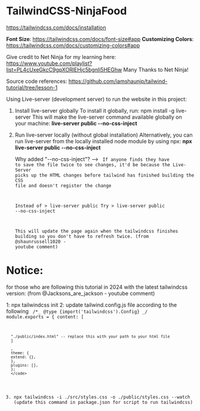 # TailwindCSS-NinjaFood

https://tailwindcss.com/docs/installation

**Font Size**: https://tailwindcss.com/docs/font-size#app
**Customizing Colors**: https://tailwindcss.com/docs/customizing-colors#app

Give credit to Net Ninja for my learning here: https://www.youtube.com/playlist?list=PL4cUxeGkcC9gpXORlEHjc5bgnIi5HEGhw
Many Thanks to Net Ninja!

Source code references: https://github.com/iamshaunjp/tailwind-tutorial/tree/lesson-1

Using Live-server (development server) to run the website in this project:

1. Install live-server globally
   To install it globally, run: npm install -g live-server
   This will make the live-server command available globally on your machine: **live-server public --no-css-inject**

2. Run live-server locally (without global installation)
   Alternatively, you can run live-server from the locally installed node module by using npx: **npx live-server public --no-css-inject**

   Why added "--no-css-inject"?
   -->
   <code>
   If anyone finds they have to save the file twice to see changes, it'd be because the Live-Server picks up the HTML changes before tailwind has finished building the CSS file and doesn't register the change

   Instead of > live-server public
   Try > live-server public --no-css-inject

   This will update the page again when the tailwindcss finishes building so you don't have to refresh twice.
   (from @shaunrussell1020 - youtube comment)
   </code>

# Notice:

for those who are following this tutorial in 2024 with the latest tailwindcss version:
(from @Jacksons_are_jackson - youtube comment)

1: npx tailwindcss init
2: update tailwind.config.js file according to the following
<code>
/\*_ @type {import('tailwindcss').Config} _/
module.exports = {
content: [

      "./public/index.html" -- replace this with your path to your html file
      ]

      ,
      theme: {
      extend: {},
      },
      plugins: [],
      };
      </code>

3. npx tailwindcss -i ./src/styles.css -o ./public/styles.css --watch
   (update this command in package.json for script to run tailwindcss)

